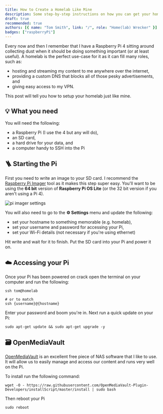 ```yaml
---
title: How to Create a Homelab Like Mine
description: Some step-by-step instructions on how you can get your homelab setup using a Raspberry Pi.
draft: true
recommended: true
authors: [{ name: "Tom Smith", link: "/", role: "Home(lab) Wrecker" }]
badges: ["raspberryPi"]
---
```


Every now and then I remember that I have a Raspberry Pi 4 sitting around collecting dust when it should be doing something important (or at least useful). A homelab is the perfect use-case for it as it can fill many roles, such as:

- hosting and streaming my content to me anywhere over the internet,
- providing a custom DNS that blocks all of those pesky advertisements, and
- giving easy access to my VPN.

This post will tell you how to setup your homelab just like mine.

## 💡 What you need

You will need the following:

- a Raspberry Pi (I use the 4 but any will do),
- an SD card,
- a hard drive for your data, and
- a computer handy to SSH into the Pi

## 🪜 Starting the Pi

First you need to write an image to your SD card. I recommend the [Raspberry Pi Imager](https://www.raspberrypi.com/software/) tool as it makes this step super easy. You'll want to be using the **64 bit** version of **Raspberry Pi OS Lite** (or the 32 bit version if you aren't using a Pi 4).

![pi imager settings](/img/projects/homelab/pi-imager-settings.png)

You will also need to go to the **⚙️ Settings** menu and update the following:

- set your hostname to something memorable (e.g. homelab),
- set your username and password for accessing your Pi,
- set your Wi-Fi details (not necessary if you're using ethernet)

Hit write and wait for it to finish. Put the SD card into your Pi and power it on.

## ☁️ Accessing your Pi

Once your Pi has been powered on crack open the terminal on your computer and run the following:

```bash{}[Your terminal]
ssh tom@homelab

# or to match
ssh {username}@{hostname}
```

Enter your password and boom you're in. Next run a quick update on your Pi:

```bash{}[Raspberry Pi SSH]
sudo apt-get update && sudo apt-get upgrade -y
```

## 🗃️ OpenMediaVault

[OpenMediaVault](https://www.openmediavault.org/) is an excellent free piece of NAS software that I like to use. It will allow us to easily manage and access our content and runs very well on the Pi.

To install run the following command:

```bash{}[Raspberryy Pi SSH]
wget -O - https://raw.githubusercontent.com/OpenMediaVault-Plugin-Developers/installScript/master/install | sudo bash
```

Then reboot your Pi

```bash{}[Raspberry Pi SSH]
sudo reboot
```

